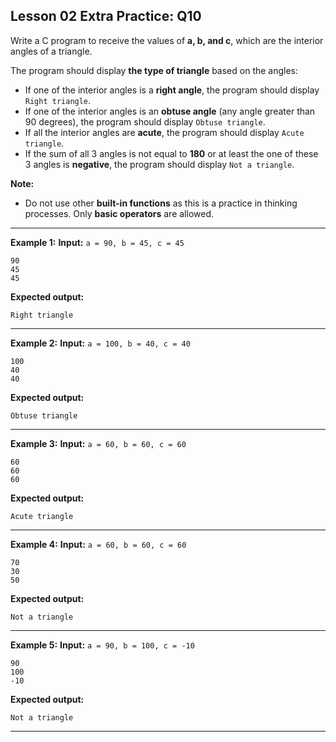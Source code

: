 ## Lesson 02 Extra Practice: Q10
Write a C program to receive the values of **a, b, and c**, which are the interior angles of a triangle.

The program should display **the type of triangle** based on the angles:

- If one of the interior angles is a **right angle**, the program should display `Right triangle`.
- If one of the interior angles is an **obtuse angle** (any angle greater than 90 degrees), the program should display `Obtuse triangle`.
- If all the interior angles are **acute**, the program should display `Acute triangle`.
- If the sum of all 3 angles is not equal to **180** or at least the one of these 3 angles is **negative**, the program should display `Not a triangle`.

**Note:**
- Do not use other **built-in functions** as this is a practice in thinking processes. Only **basic operators** are allowed.

<hr>

**Example 1:**
**Input:** `a = 90, b = 45, c = 45`  
```
90
45
45
```
**Expected output:**
```
Right triangle
```
<hr>

**Example 2:**
**Input:** `a = 100, b = 40, c = 40`  
```
100
40
40
```
**Expected output:**
```
Obtuse triangle
```
<hr>

**Example 3:**
**Input:** `a = 60, b = 60, c = 60`  
```
60
60
60
```
**Expected output:**
```
Acute triangle
```
<hr>

**Example 4:**
**Input:** `a = 60, b = 60, c = 60`  
```
70
30
50
```
**Expected output:**
```
Not a triangle
```
<hr>

**Example 5:**
**Input:** `a = 90, b = 100, c = -10`  
```
90
100
-10
```
**Expected output:**
```
Not a triangle
```
<hr>

